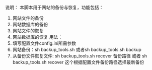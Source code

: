 说明：
本脚本用于网站的备份与恢复，功能包括：
1. 网站文件的备份
2. 网站数据库的备份
3. 网站文件的恢复
4. 网站数据库的恢复
用法：
1. 填写配置文件config.ini所需参数
2. 网站备份：sh backup_tools.sh 或者sh backup_tools.sh backup
3. 从备份文件恢复文件: sh backup_tools.sh recover 备份路径  或者 sh backup_tools.sh recover 这个根据配置文件备份路径选择最新备份